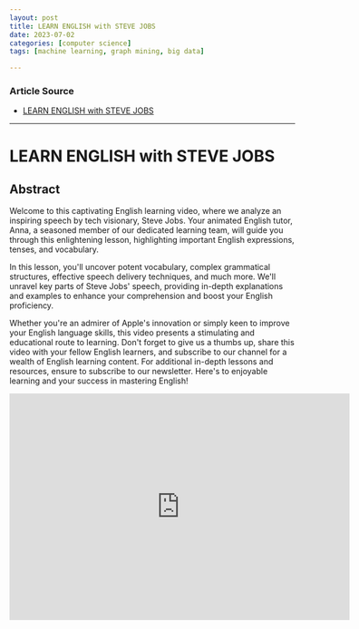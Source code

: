 ```yaml
---
layout: post
title: LEARN ENGLISH with STEVE JOBS  
date: 2023-07-02
categories: [computer science]
tags: [machine learning, graph mining, big data]

---
```


### Article Source

* [LEARN ENGLISH with STEVE JOBS](https://www.youtube.com/watch?v=bsJ6yEc6aHY)


---

# LEARN ENGLISH with STEVE JOBS

## Abstract
Welcome to this captivating English learning video, where we analyze an inspiring speech by tech visionary, Steve Jobs. Your animated English tutor, Anna, a seasoned member of our dedicated learning team, will guide you through this enlightening lesson, highlighting important English expressions, tenses, and vocabulary.

In this lesson, you'll uncover potent vocabulary, complex grammatical structures, effective speech delivery techniques, and much more. We'll unravel key parts of Steve Jobs' speech, providing in-depth explanations and examples to enhance your comprehension and boost your English proficiency.

Whether you're an admirer of Apple's innovation or simply keen to improve your English language skills, this video presents a stimulating and educational route to learning. Don't forget to give us a thumbs up, share this video with your fellow English learners, and subscribe to our channel for a wealth of English learning content. For additional in-depth lessons and resources, ensure to subscribe to our newsletter. Here's to enjoyable learning and your success in mastering English!

<iframe width="600" height="400" src="https://www.youtube.com/embed/bsJ6yEc6aHY" title="YouTube video player" frameborder="0" allow="accelerometer; autoplay; clipboard-write; encrypted-media; gyroscope; picture-in-picture; web-share" allowfullscreen></iframe>